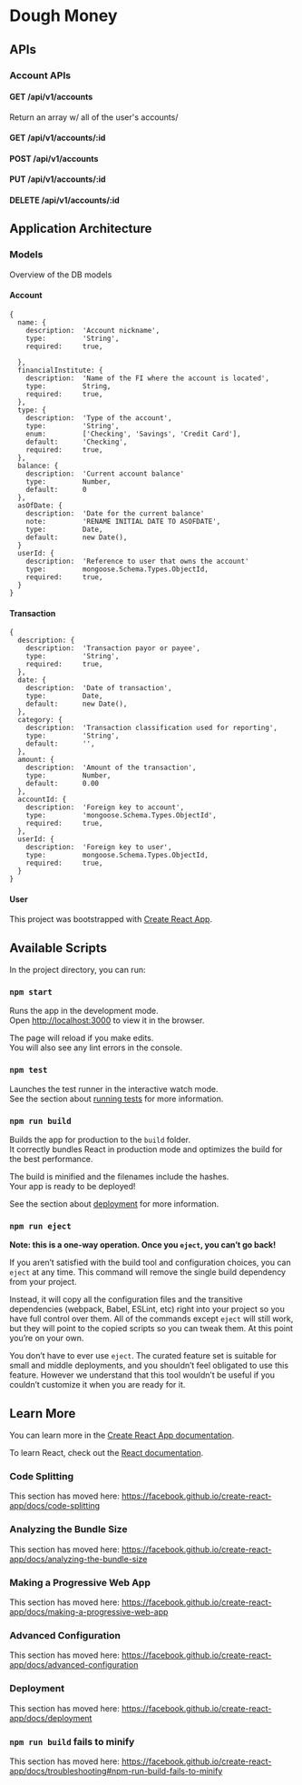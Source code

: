 # Dough Money

## APIs

### Account APIs

#### GET /api/v1/accounts
Return an array w/ all of the user's accounts/

#### GET /api/v1/accounts/:id

#### POST /api/v1/accounts

#### PUT /api/v1/accounts/:id

#### DELETE /api/v1/accounts/:id

## Application Architecture

### Models
Overview of the DB models

#### Account
```
{
  name: {
    description:  'Account nickname',
    type:         'String',
    required:     true,
    
  },
  financialInstitute: {
    description:  'Name of the FI where the account is located',
    type:         String,
    required:     true,
  },
  type: {
    description:  'Type of the account',
    type:         'String',
    enum:         ['Checking', 'Savings', 'Credit Card'],
    default:      'Checking',
    required:     true,
  },
  balance: {
    description:  'Current account balance'
    type:         Number,
    default:      0
  },
  asOfDate: {
    description:  'Date for the current balance'
    note:         'RENAME INITIAL DATE TO ASOFDATE',
    type:         Date,
    default:      new Date(),
  }
  userId: {
    description:  'Reference to user that owns the account'
    type:         mongoose.Schema.Types.ObjectId,
    required:     true,
  }
}
```

#### Transaction
```
{
  description: {
    description:  'Transaction payor or payee',
    type:         'String',
    required:     true,
  },
  date: {
    description:  'Date of transaction',
    type:         Date,
    default:      new Date(),
  },
  category: {
    description:  'Transaction classification used for reporting',
    type:         'String',
    default:      '',
  },
  amount: {
    description:  'Amount of the transaction',
    type:         Number,
    default:      0.00
  },
  accountId: {
    description:  'Foreign key to account',
    type:         'mongoose.Schema.Types.ObjectId',
    required:     true,
  },
  userId: {
    description:  'Foreign key to user',
    type:         mongoose.Schema.Types.ObjectId,
    required:     true,
  }
}
```

#### User

This project was bootstrapped with [Create React App](https://github.com/facebook/create-react-app).

## Available Scripts

In the project directory, you can run:

### `npm start`

Runs the app in the development mode.<br />
Open [http://localhost:3000](http://localhost:3000) to view it in the browser.

The page will reload if you make edits.<br />
You will also see any lint errors in the console.

### `npm test`

Launches the test runner in the interactive watch mode.<br />
See the section about [running tests](https://facebook.github.io/create-react-app/docs/running-tests) for more information.

### `npm run build`

Builds the app for production to the `build` folder.<br />
It correctly bundles React in production mode and optimizes the build for the best performance.

The build is minified and the filenames include the hashes.<br />
Your app is ready to be deployed!

See the section about [deployment](https://facebook.github.io/create-react-app/docs/deployment) for more information.

### `npm run eject`

**Note: this is a one-way operation. Once you `eject`, you can’t go back!**

If you aren’t satisfied with the build tool and configuration choices, you can `eject` at any time. This command will remove the single build dependency from your project.

Instead, it will copy all the configuration files and the transitive dependencies (webpack, Babel, ESLint, etc) right into your project so you have full control over them. All of the commands except `eject` will still work, but they will point to the copied scripts so you can tweak them. At this point you’re on your own.

You don’t have to ever use `eject`. The curated feature set is suitable for small and middle deployments, and you shouldn’t feel obligated to use this feature. However we understand that this tool wouldn’t be useful if you couldn’t customize it when you are ready for it.

## Learn More

You can learn more in the [Create React App documentation](https://facebook.github.io/create-react-app/docs/getting-started).

To learn React, check out the [React documentation](https://reactjs.org/).

### Code Splitting

This section has moved here: https://facebook.github.io/create-react-app/docs/code-splitting

### Analyzing the Bundle Size

This section has moved here: https://facebook.github.io/create-react-app/docs/analyzing-the-bundle-size

### Making a Progressive Web App

This section has moved here: https://facebook.github.io/create-react-app/docs/making-a-progressive-web-app

### Advanced Configuration

This section has moved here: https://facebook.github.io/create-react-app/docs/advanced-configuration

### Deployment

This section has moved here: https://facebook.github.io/create-react-app/docs/deployment

### `npm run build` fails to minify

This section has moved here: https://facebook.github.io/create-react-app/docs/troubleshooting#npm-run-build-fails-to-minify
